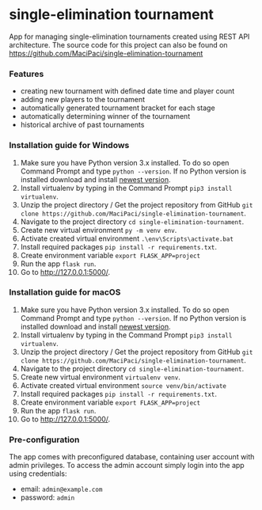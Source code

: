 # single-elimination tournament
App for managing single-elimination tournaments created using REST API architecture.
The source code for this project can also be found on https://github.com/MaciPaci/single-elimination-tournament

### Features
- creating new tournament with defined date time and player count
- adding new players to the tournament
- automatically generated tournament bracket for each stage
- automatically determining winner of the tournament
- historical archive of past tournaments

### Installation guide for Windows
1. Make sure you have Python version 3.x installed. To do so open Command Prompt and type ```python --version```. If no Python version is installed download and install [newest version](https://www.python.org/downloads/).
2. Install virtualenv by typing in the Command Prompt ```pip3 install virtualenv```.
3. Unzip the project directory / Get the project repository from GitHub ```git clone https://github.com/MaciPaci/single-elimination-tournament```.
4. Navigate to the project directory `cd single-elimination-tournament`.
5. Create new virtual environment ```py -m venv env```.
6. Activate created virtual environment ```.\env\Scripts\activate.bat```
7. Install required packages ```pip install -r requirements.txt```.
8. Create environment variable `export FLASK_APP=project`
9. Run the app ```flask run```.
10. Go to http://127.0.0.1:5000/.

### Installation guide for macOS
1. Make sure you have Python version 3.x installed. To do so open Command Prompt and type ```python --version```. If no Python version is installed download and install [newest version](https://www.python.org/downloads/).
2. Install virtualenv by typing in the Command Prompt ```pip3 install virtualenv```.
3. Unzip the project directory / Get the project repository from GitHub ```git clone https://github.com/MaciPaci/single-elimination-tournament```.
4. Navigate to the project directory `cd single-elimination-tournament`.
5. Create new virtual environment ```virtualenv venv```.
6. Activate created virtual environment ```source venv/bin/activate```
7. Install required packages ```pip install -r requirements.txt```.
8. Create environment variable `export FLASK_APP=project`
9. Run the app ```flask run```.
10. Go to http://127.0.0.1:5000/.

### Pre-configuration 
The app comes with preconfigured database, containing user account with admin privileges.
To access the admin account simply login into the app using credentials:
 - email: `admin@example.com`
 - password: `admin`